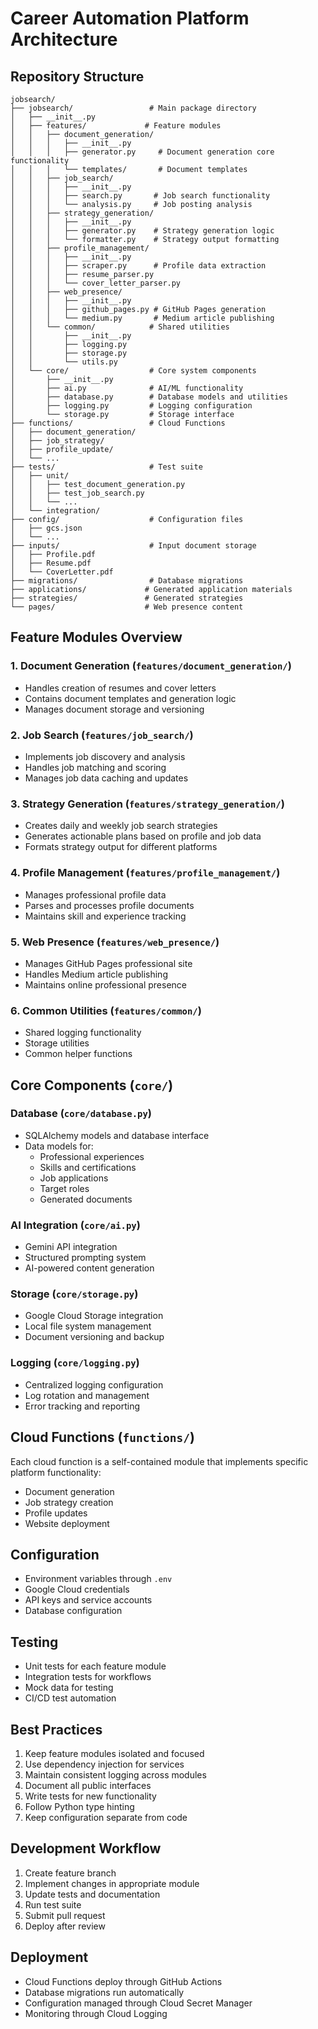 # Career Automation Platform Architecture

## Repository Structure

```
jobsearch/
├── jobsearch/                 # Main package directory
│   ├── __init__.py
│   ├── features/             # Feature modules
│   │   ├── document_generation/
│   │   │   ├── __init__.py
│   │   │   ├── generator.py     # Document generation core functionality
│   │   │   └── templates/       # Document templates
│   │   ├── job_search/
│   │   │   ├── __init__.py
│   │   │   ├── search.py       # Job search functionality
│   │   │   └── analysis.py     # Job posting analysis
│   │   ├── strategy_generation/
│   │   │   ├── __init__.py
│   │   │   ├── generator.py    # Strategy generation logic
│   │   │   └── formatter.py    # Strategy output formatting
│   │   ├── profile_management/
│   │   │   ├── __init__.py
│   │   │   ├── scraper.py      # Profile data extraction
│   │   │   ├── resume_parser.py
│   │   │   └── cover_letter_parser.py
│   │   ├── web_presence/
│   │   │   ├── __init__.py
│   │   │   ├── github_pages.py # GitHub Pages generation
│   │   │   └── medium.py       # Medium article publishing
│   │   └── common/            # Shared utilities
│   │       ├── __init__.py
│   │       ├── logging.py
│   │       ├── storage.py
│   │       └── utils.py
│   └── core/                  # Core system components
│       ├── __init__.py
│       ├── ai.py              # AI/ML functionality
│       ├── database.py        # Database models and utilities
│       ├── logging.py         # Logging configuration
│       └── storage.py         # Storage interface
├── functions/                 # Cloud Functions
│   ├── document_generation/
│   ├── job_strategy/
│   ├── profile_update/
│   └── ...
├── tests/                     # Test suite
│   ├── unit/
│   │   ├── test_document_generation.py
│   │   ├── test_job_search.py
│   │   └── ...
│   └── integration/
├── config/                    # Configuration files
│   ├── gcs.json
│   └── ...
├── inputs/                    # Input document storage
│   ├── Profile.pdf
│   ├── Resume.pdf
│   └── CoverLetter.pdf
├── migrations/                # Database migrations
├── applications/             # Generated application materials
├── strategies/               # Generated strategies
└── pages/                    # Web presence content

```

## Feature Modules Overview

### 1. Document Generation (`features/document_generation/`)
- Handles creation of resumes and cover letters
- Contains document templates and generation logic
- Manages document storage and versioning

### 2. Job Search (`features/job_search/`)
- Implements job discovery and analysis
- Handles job matching and scoring
- Manages job data caching and updates

### 3. Strategy Generation (`features/strategy_generation/`)
- Creates daily and weekly job search strategies
- Generates actionable plans based on profile and job data
- Formats strategy output for different platforms

### 4. Profile Management (`features/profile_management/`)
- Manages professional profile data
- Parses and processes profile documents
- Maintains skill and experience tracking

### 5. Web Presence (`features/web_presence/`)
- Manages GitHub Pages professional site
- Handles Medium article publishing
- Maintains online professional presence

### 6. Common Utilities (`features/common/`)
- Shared logging functionality
- Storage utilities
- Common helper functions

## Core Components (`core/`)

### Database (`core/database.py`)
- SQLAlchemy models and database interface
- Data models for:
  - Professional experiences
  - Skills and certifications
  - Job applications
  - Target roles
  - Generated documents

### AI Integration (`core/ai.py`)
- Gemini API integration
- Structured prompting system
- AI-powered content generation

### Storage (`core/storage.py`)
- Google Cloud Storage integration
- Local file system management
- Document versioning and backup

### Logging (`core/logging.py`)
- Centralized logging configuration
- Log rotation and management
- Error tracking and reporting

## Cloud Functions (`functions/`)
Each cloud function is a self-contained module that implements specific platform functionality:
- Document generation
- Job strategy creation
- Profile updates
- Website deployment

## Configuration
- Environment variables through `.env`
- Google Cloud credentials
- API keys and service accounts
- Database configuration

## Testing
- Unit tests for each feature module
- Integration tests for workflows
- Mock data for testing
- CI/CD test automation

## Best Practices
1. Keep feature modules isolated and focused
2. Use dependency injection for services
3. Maintain consistent logging across modules
4. Document all public interfaces
5. Write tests for new functionality
6. Follow Python type hinting
7. Keep configuration separate from code

## Development Workflow
1. Create feature branch
2. Implement changes in appropriate module
3. Update tests and documentation
4. Run test suite
5. Submit pull request
6. Deploy after review

## Deployment
- Cloud Functions deploy through GitHub Actions
- Database migrations run automatically
- Configuration managed through Cloud Secret Manager
- Monitoring through Cloud Logging